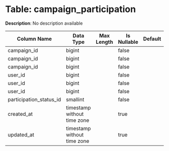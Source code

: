 # Table: campaign_participation

**Description**: No description available

| Column Name | Data Type | Max Length | Is Nullable | Default | Primary Key | Foreign Key |
|-------------|-----------|------------|-------------|---------|-------------|-------------|
| campaign_id | bigint |  | false |  | campaign_participation | campaigns |
| campaign_id | bigint |  | false |  | campaign_participation | campaign_participation |
| campaign_id | bigint |  | false |  | campaign_participation | campaign_participation |
| user_id | bigint |  | false |  | campaign_participation | campaign_participation |
| user_id | bigint |  | false |  | campaign_participation | campaign_participation |
| user_id | bigint |  | false |  | campaign_participation | users |
| participation_status_id | smallint |  | false |  | campaign_participation | campaign_participation_status |
| created_at | timestamp without time zone |  | true |  |  |  |
| updated_at | timestamp without time zone |  | true |  |  |  |
